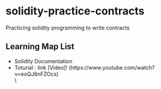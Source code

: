 # solidity-practice-contracts
Practicing solidity programming to write contracts

<h2>Learning Map List</h2>
<ul>
<li>Solidity Documentation</li>
<li>Toturial : link [Video]! (https://www.youtube.com/watch?v=eoQJ6nFZOcs) </li>
\</ul>
